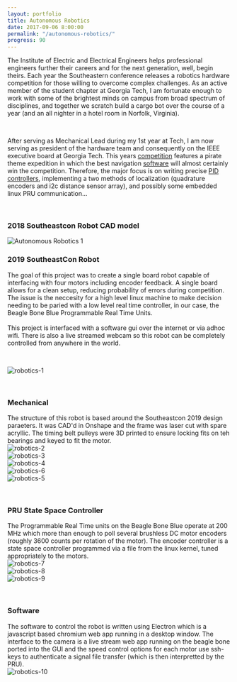 ```yaml
---
layout: portfolio
title: Autonomous Robotics
date: 2017-09-06 8:00:00
permalink: "/autonomous-robotics/"
progress: 90
---
```



The Institute of Electric and Electrical Engineers helps professional engineers further their careers and
for the next generation, well, begin theirs. Each year the Southeastern conference releases a robotics hardware
competition for those willing to overcome complex challenges. As an active member of the student chapter at
Georgia Tech, I am fortunate enough to work with some of the brightest minds on campus from broad spectrum
of disciplines, and together we scratch build a cargo bot over the course of a year (and an all nighter in a
hotel room in Norfolk, Virginia).

<br>

After serving as Mechanical Lead during my 1st year at Tech, I am now serving as president of the hardware team
and consequently on the IEEE executive board at Georgia Tech. This years [competition](http://ewh.ieee.org/reg/3/southeastcon2018/index.html)
features a pirate theme expedition in which the best navigation [software](https://github.com/GaTech-IEEE-Hardware/2018)
will almost certainly win the competition. Therefore, the major focus is on writing precise [PID controllers](https://en.wikipedia.org/wiki/PID_controller), 
implementing a two methods of localization (quadrature encoders and i2c distance sensor array), and possibly some 
embedded linux PRU communication...

<br>

### 2018 Southeastcon Robot CAD model
![Autonomous Robotics 1](/assets/img/portfolio/autonomous-robotics/autonomous-robotics-1.png)
<br>

### 2019 SoutheastCon Robot
The goal of this project was to create a single board robot capable of interfacing with four motors including encoder feedback. A single board allows for a clean setup, reducing probability of errors during competition. The issue is the neccesity for a high level linux machine to make decision needing to be paried with a low level real time controller, in our case, the Beagle Bone Blue Programmable Real Time Units.
<br><br>
This project is interfaced with a software gui over the internet or via adhoc wifi. There is also a live streamed webcam so this robot can be completely controlled from anywhere in the world.

<br>

![robotics-1](/assets/img/portfolio/robotics/robotics-1.jpg)

<br>

### Mechanical
The structure of this robot is based around the Southeastcon 2019 design paraeters. It was CAD'd in Onshape and the frame was laser cut with spare acryllic. The timing belt pulleys were 3D printed to ensure locking fits on teh bearings and keyed to fit the motor.
<br>
![robotics-2](/assets/img/portfolio/robotics/robotics-2.png)
<br>
![robotics-3](/assets/img/portfolio/robotics/robotics-3.png)
<br>
![robotics-4](/assets/img/portfolio/robotics/robotics-4.jpg)
<br>
![robotics-6](/assets/img/portfolio/robotics/robotics-6.jpg)
<br>
![robotics-5](/assets/img/portfolio/robotics/robotics-5.jpg)

<br>

### PRU State Space Controller
The Programmable Real Time units on the Beagle Bone Blue operate at 200 MHz which more than enough to poll several brushless DC motor encoders (roughly 3600 counts per rotation of the motor). The encoder controller is a state space controller programmed via a file from the linux kernel, tuned appropriately to the motors.
<br>
![robotics-7](/assets/img/portfolio/robotics/robotics-7.png)
<br>
![robotics-8](/assets/img/portfolio/robotics/robotics-8.png)
<br>
![robotics-9](/assets/img/portfolio/robotics/robotics-9.png)

<br>

### Software
The software to control the robot is written using Electron which is a javascript based chromium web app running in a desktop window. The interface to the camera is a live stream web app running on the beagle bone ported into the GUI and the speed control options for each motor use ssh-keys to authenticate a signal file transfer (which is then interpretted by the PRU).
<br>
![robotics-10](/assets/img/portfolio/robotics/robotics-10.png)
